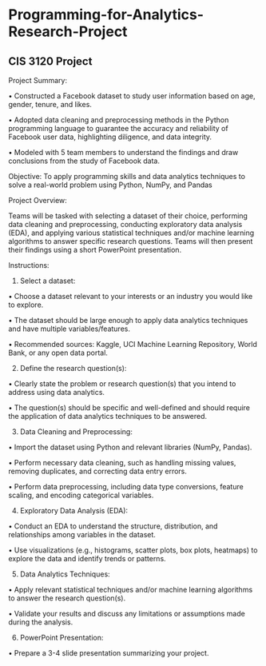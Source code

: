 # Programming-for-Analytics-Research-Project
## CIS 3120 Project

Project Summary:

• Constructed a Facebook dataset to study user information based on age, gender, tenure, and likes.

• Adopted data cleaning and preprocessing methods in the Python programming language to guarantee the accuracy and reliability of Facebook user data, highlighting diligence, and data integrity.

• Modeled with 5 team members to understand the findings and draw conclusions from the study of Facebook data.


Objective: To apply programming skills and data analytics techniques to solve a real-world problem using Python, NumPy, and Pandas


Project Overview:

Teams will be tasked with selecting a dataset of their choice, performing data cleaning and preprocessing, conducting exploratory data analysis (EDA), and applying various statistical techniques and/or machine learning algorithms to answer specific research questions. Teams will then present their findings using a short PowerPoint presentation.


Instructions:

1. Select a dataset:

• Choose a dataset relevant to your interests or an industry you would like to explore.

• The dataset should be large enough to apply data analytics techniques and have multiple variables/features.

• Recommended sources: Kaggle, UCI Machine Learning Repository, World Bank, or any open data portal.



2. Define the research question(s):

• Clearly state the problem or research question(s) that you intend to address using data analytics.

• The question(s) should be specific and well-defined and should require the application of data analytics techniques to be answered.



3. Data Cleaning and Preprocessing:

• Import the dataset using Python and relevant libraries (NumPy, Pandas).

• Perform necessary data cleaning, such as handling missing values, removing duplicates, and correcting data entry errors.

• Perform data preprocessing, including data type conversions, feature scaling, and encoding categorical variables.



4. Exploratory Data Analysis (EDA):

• Conduct an EDA to understand the structure, distribution, and relationships among variables in the dataset.


• Use visualizations (e.g., histograms, scatter plots, box plots, heatmaps) to explore the data and identify trends or patterns.



5. Data Analytics Techniques:

• Apply relevant statistical techniques and/or machine learning algorithms to answer the research question(s).

• Validate your results and discuss any limitations or assumptions made during the analysis.



6. PowerPoint Presentation:

• Prepare a 3-4 slide presentation summarizing your project.
